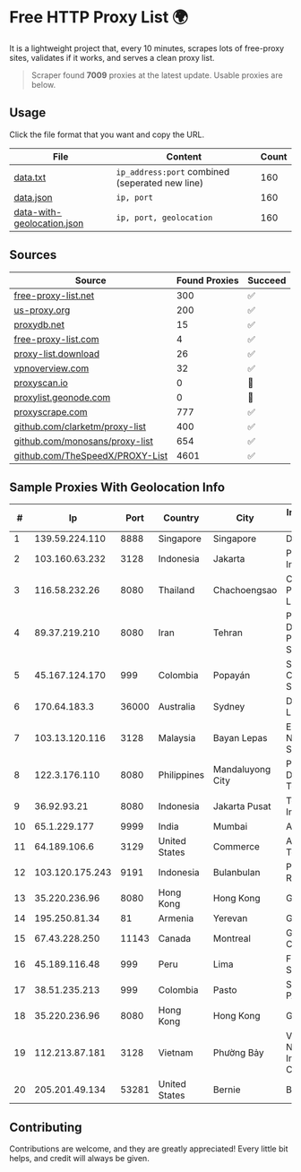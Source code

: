 
# Free HTTP Proxy List 🌍

It is a lightweight project that, every 10 minutes, scrapes lots of free-proxy sites, validates if it works, and serves a clean proxy list.


> Scraper found **7009** proxies at the latest update. Usable proxies are below.

## Usage

Click the file format that you want and copy the URL.


|File|Content|Count|
|----|-------|-----|
|[data.txt](https://raw.githubusercontent.com/themiralay/Proxy-List-World/master/data.txt)|`ip_address:port` combined (seperated new line)|160|
|[data.json](https://raw.githubusercontent.com/themiralay/Proxy-List-World/master/data.json)|`ip, port`|160|
|[data-with-geolocation.json](https://raw.githubusercontent.com/themiralay/Proxy-List-World/master/data-with-geolocation.json)|`ip, port, geolocation`|160|

## Sources

|Source|Found Proxies|Succeed|
|------|-------------|-------|
|[free-proxy-list.net](https://free-proxy-list.net)|300|✅|
|[us-proxy.org](https://www.us-proxy.org)|200|✅|
|[proxydb.net](http://proxydb.net)|15|✅|
|[free-proxy-list.com](https://free-proxy-list.com/?page=&port=&type%5B%5D=http&type%5B%5D=https&up_time=0&search=Search)|4|✅|
|[proxy-list.download](https://www.proxy-list.download/HTTP)|26|✅|
|[vpnoverview.com](https://vpnoverview.com/privacy/anonymous-browsing/free-proxy-servers)|32|✅|
|[proxyscan.io](https://www.proxyscan.io)|0|🚫|
|[proxylist.geonode.com](https://proxylist.geonode.com/api/proxy-list?limit=300&page=1&sort_by=lastChecked&sort_type=desc&protocols=http,https)|0|🚫|
|[proxyscrape.com](https://api.proxyscrape.com/v2/?request=displayproxies&protocol=http&timeout=10000&country=all&ssl=all&anonymity=all)|777|✅|
|[github.com/clarketm/proxy-list](https://raw.githubusercontent.com/clarketm/proxy-list/master/proxy-list-raw.txt)|400|✅|
|[github.com/monosans/proxy-list](https://raw.githubusercontent.com/monosans/proxy-list/main/proxies/http.txt)|654|✅|
|[github.com/TheSpeedX/PROXY-List](https://raw.githubusercontent.com/TheSpeedX/PROXY-List/master/http.txt)|4601|✅|


## Sample Proxies With Geolocation Info

|#|Ip|Port|Country|City|Internet Service Provider|
|-|--|----|-------|----|-------------------------|
|1|139.59.224.110|8888|Singapore|Singapore|DIGITALOCEAN|
|2|103.160.63.232|3128|Indonesia|Jakarta|PT Herza Digital Indonesia|
|3|116.58.232.26|8080|Thailand|Chachoengsao|CAT Telecom Public Company Limited|
|4|89.37.219.210|8080|Iran|Tehran|Parvaresh Dadeha Co. Private Joint Stock|
|5|45.167.124.170|999|Colombia|Popayán|Sepcom Comunicaciones SAS|
|6|170.64.183.3|36000|Australia|Sydney|DigitalOcean, LLC|
|7|103.13.120.116|3128|Malaysia|Bayan Lepas|Exa Bytes Network Sdn.Bhd.|
|8|122.3.176.110|8080|Philippines|Mandaluyong City|Philippine Long Distance Telephone Co.|
|9|36.92.93.21|8080|Indonesia|Jakarta Pusat|Telekomunikasi Indonesia|
|10|65.1.229.177|9999|India|Mumbai|Amazon.com|
|11|64.189.106.6|3129|United States|Commerce|Apogee Telecom Inc.|
|12|103.120.175.243|9191|Indonesia|Bulanbulan|PT. Eka Mas Republik|
|13|35.220.236.96|8080|Hong Kong|Hong Kong|Google LLC|
|14|195.250.81.34|81|Armenia|Yerevan|GNC-Alfa CJSC|
|15|67.43.228.250|11143|Canada|Montreal|GloboTech Communications|
|16|45.189.116.48|999|Peru|Lima|Fiber Digital S.R.L|
|17|38.51.235.213|999|Colombia|Pasto|SP SISTEMAS PALACIOS LTDA|
|18|35.220.236.96|8080|Hong Kong|Hong Kong|Google LLC|
|19|112.213.87.181|3128|Vietnam|Phường Bảy|Vietnam Internet Network Information Center|
|20|205.201.49.134|53281|United States|Bernie|BPS Networks|



## Contributing

Contributions are welcome, and they are greatly appreciated! Every
little bit helps, and credit will always be given.

